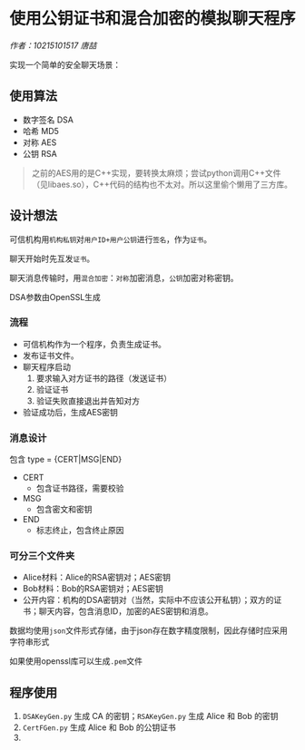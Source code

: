 # 使用公钥证书和混合加密的模拟聊天程序

*作者：10215101517 唐喆*

实现一个简单的安全聊天场景：

## 使用算法

+ 数字签名 DSA
+ 哈希 MD5
+ 对称 AES
+ 公钥 RSA

> 之前的AES用的是C++实现，要转换太麻烦；尝试python调用C++文件（见libaes.so），C++代码的结构也不太对。所以这里偷个懒用了三方库。

## 设计想法

可信机构用`机构私钥`对`用户ID+用户公钥`进行`签名`，作为`证书`。

聊天开始时先互发`证书`。

聊天消息传输时，用`混合加密`：`对称`加密消息，`公钥`加密对称密钥。

DSA参数由OpenSSL生成

### 流程

+ 可信机构作为一个程序，负责生成证书。
+ 发布证书文件。
+ 聊天程序启动
  1. 要求输入对方证书的路径（发送证书）
  2. 验证证书
  3. 验证失败直接退出并告知对方
+ 验证成功后，生成AES密钥

### 消息设计

包含 type = {CERT|MSG|END}

+ CERT
  + 包含证书路径，需要校验
+ MSG
  + 包含密文和密钥
+ END
  + 标志终止，包含终止原因

### 可分三个文件夹

+ Alice材料：Alice的RSA密钥对；AES密钥
+ Bob材料：Bob的RSA密钥对；AES密钥
+ 公开内容：机构的DSA密钥对（当然，实际中不应该公开私钥）；双方的证书；聊天内容，包含消息ID，加密的AES密钥和消息。

数据均使用`json`文件形式存储，由于json存在数字精度限制，因此存储时应采用字符串形式

如果使用openssl库可以生成`.pem`文件

## 程序使用

1. `DSAKeyGen.py` 生成 CA 的密钥；`RSAKeyGen.py` 生成 Alice 和 Bob 的密钥
2. `CertFGen.py` 生成 Alice 和 Bob 的公钥证书
3. 